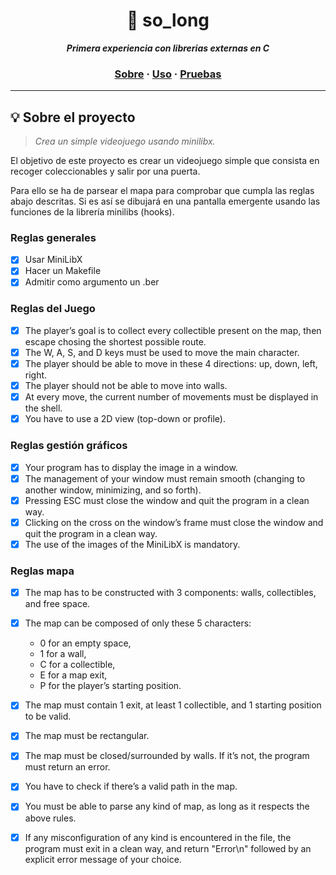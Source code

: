 <h1 align="center">
	📖 so_long
</h1>

<p align="center">
	<b><i>Primera experiencia con librerias externas en C</i></b><br>

<h3 align="center">
	<a href="#%EF%B8%8F-about">Sobre</a>
	<span> · </span>
	<a href="#%EF%B8%8F-usage">Uso</a>
	<span> · </span>
	<a href="#-testing">Pruebas</a>
</h3>

---

## 💡 Sobre el proyecto

> _Crea un simple videojuego usando minilibx._

El objetivo de este proyecto es crear un videojuego simple que consista en recoger coleccionables y salir por una puerta.

Para ello se ha de parsear el mapa para comprobar que cumpla las reglas abajo descritas. Si es así se dibujará en una pantalla emergente usando las funciones de la librería minilibs (hooks).

### Reglas generales

- [x] Usar MiniLibX
- [x] Hacer un Makefile
- [x] Admitir como argumento un .ber

### Reglas del Juego
- [x] The player’s goal is to collect every collectible present on the map, then escape chosing the shortest possible route.
- [x] The W, A, S, and D keys must be used to move the main character.
- [x] The player should be able to move in these 4 directions: up, down, left, right.
- [x] The player should not be able to move into walls.
- [x] At every move, the current number of movements must be displayed in the shell.
- [x] You have to use a 2D view (top-down or profile).

### Reglas gestión gráficos
- [x] Your program has to display the image in a window.
- [x] The management of your window must remain smooth (changing to another window, minimizing, and so forth).
- [x] Pressing ESC must close the window and quit the program in a clean way.
- [x] Clicking on the cross on the window’s frame must close the window and quit the
program in a clean way.
- [x] The use of the images of the MiniLibX is mandatory.

### Reglas mapa
- [x] The map has to be constructed with 3 components: walls, collectibles, and free
space.
- [x] The map can be composed of only these 5 characters:
    - 0 for an empty space,
    - 1 for a wall,
    - C for a collectible,
    - E for a map exit,
    - P for the player’s starting position.
- [x]  The map must contain 1 exit, at least 1 collectible, and 1 starting position to
be valid.
- [x] The map must be rectangular.
- [x] The map must be closed/surrounded by walls. If it’s not, the program must return an error.
- [x] You have to check if there’s a valid path in the map.
- [x] You must be able to parse any kind of map, as long as it respects the above rules.
- [x] If any misconfiguration of any kind is encountered in the file, the program must exit in a clean way, and return "Error\n" followed by an explicit error message of your choice.


